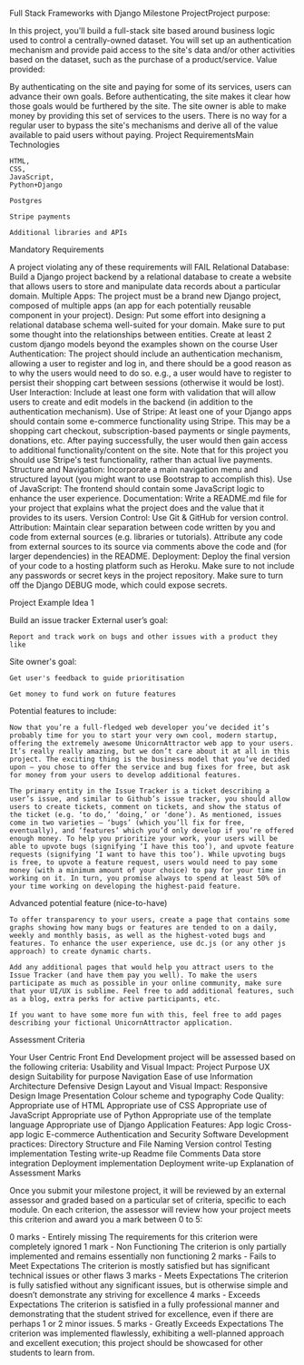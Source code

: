 Full Stack Frameworks with Django Milestone ProjectProject purpose:

In this project, you'll build a full-stack site based around business logic used to control a centrally-owned dataset. You will set up an authentication mechanism and provide paid access to the site's data and/or other activities based on the dataset, such as the purchase of a product/service.
Value provided:

By authenticating on the site and paying for some of its services, users can advance their own goals. Before authenticating, the site makes it clear how those goals would be furthered by the site.
The site owner is able to make money by providing this set of services to the users. There is no way for a regular user to bypass the site's mechanisms and derive all of the value available to paid users without paying.
Project RequirementsMain Technologies

    HTML, 
    CSS, 
    JavaScript, 
    Python+Django

    Postgres

    Stripe payments

    Additional libraries and APIs
Mandatory Requirements

A project violating any of these requirements will FAIL
    Relational Database: Build a Django project backend by a relational database to create a website that allows users to store and manipulate data records about a particular domain.
    Multiple Apps: The project must be a brand new Django project, composed of multiple apps (an app for each potentially reusable component in your project).
    Design: Put some effort into designing a relational database schema well-suited for your domain. Make sure to put some thought into the relationships between entities. Create at least 2 custom django models beyond the examples shown on the course
    User Authentication: The project should include an authentication mechanism, allowing a user to register and log in, and there should be a good reason as to why the users would need to do so. e.g., a user would have to register to persist their shopping cart between sessions (otherwise it would be lost).
    User Interaction: Include at least one form with validation that will allow users to create and edit models in the backend (in addition to the authentication mechanism).
    Use of Stripe: At least one of your Django apps should contain some e-commerce functionality using Stripe. This may be a shopping cart checkout, subscription-based payments or single payments, donations, etc. After paying successfully, the user would then gain access to additional functionality/content on the site. Note that for this project you should use Stripe's test functionality, rather than actual live payments.
    Structure and Navigation: Incorporate a main navigation menu and structured layout (you might want to use Bootstrap to accomplish this).
    Use of JavaScript: The frontend should contain some JavaScript logic to enhance the user experience.
    Documentation: Write a README.md file for your project that explains what the project does and the value that it provides to its users.
    Version Control: Use Git & GitHub for version control.
    Attribution: Maintain clear separation between code written by you and code from external sources (e.g. libraries or tutorials). Attribute any code from external sources to its source via comments above the code and (for larger dependencies) in the README.
    Deployment: Deploy the final version of your code to a hosting platform such as Heroku.
    Make sure to not include any passwords or secret keys in the project repository. Make sure to turn off the Django DEBUG mode, which could expose secrets.

Project Example Idea 1

Build an issue tracker
External user’s goal:

    Report and track work on bugs and other issues with a product they like

Site owner's goal:

    Get user's feedback to guide prioritisation

    Get money to fund work on future features

Potential features to include:

    Now that you’re a full-fledged web developer you’ve decided it’s probably time for you to start your very own cool, modern startup, offering the extremely awesome UnicornAttractor web app to your users. It’s really really amazing, but we don’t care about it at all in this project. The exciting thing is the business model that you’ve decided upon – you chose to offer the service and bug fixes for free, but ask for money from your users to develop additional features.

    The primary entity in the Issue Tracker is a ticket describing a user’s issue, and similar to Github’s issue tracker, you should allow users to create tickets, comment on tickets, and show the status of the ticket (e.g. ‘to do,’ ‘doing,’ or ‘done’). As mentioned, issues come in two varieties – ‘bugs’ (which you’ll fix for free, eventually), and ‘features’ which you’d only develop if you’re offered enough money. To help you prioritize your work, your users will be able to upvote bugs (signifying ‘I have this too’), and upvote feature requests (signifying ‘I want to have this too’). While upvoting bugs is free, to upvote a feature request, users would need to pay some money (with a minimum amount of your choice) to pay for your time in working on it. In turn, you promise always to spend at least 50% of your time working on developing the highest-paid feature.

Advanced potential feature (nice-to-have)

    To offer transparency to your users, create a page that contains some graphs showing how many bugs or features are tended to on a daily, weekly and monthly basis, as well as the highest-voted bugs and features. To enhance the user experience, use dc.js (or any other js approach) to create dynamic charts.

    Add any additional pages that would help you attract users to the Issue Tracker (and have them pay you well). To make the users participate as much as possible in your online community, make sure that your UI/UX is sublime. Feel free to add additional features, such as a blog, extra perks for active participants, etc.

    If you want to have some more fun with this, feel free to add pages describing your fictional UnicornAttractor application.



Assessment Criteria

Your User Centric Front End Development project will be assessed based on the following criteria:
    Usability and Visual Impact:
        Project Purpose
        UX design
        Suitability for purpose
        Navigation
        Ease of use
        Information Architecture
        Defensive Design
    Layout and Visual Impact:
        Responsive Design
        Image Presentation
        Colour scheme and typography
    Code Quality:
        Appropriate use of HTML
        Appropriate use of CSS
        Appropriate use of JavaScript
        Appropriate use of Python
        Appropriate use of the template language
        Appropriate use of Django
    Application Features:
        App logic
        Cross-app logic
        E-commerce
        Authentication and Security
    Software Development practices:
        Directory Structure and File Naming
        Version control
        Testing implementation
        Testing write-up
        Readme file
        Comments
        Data store integration
        Deployment implementation
        Deployment write-up
Explanation of Assessment Marks

Once you submit your milestone project, it will be reviewed by an external assessor and graded based on a particular set of criteria, specific to each module. On each criterion, the assessor will review how your project meets this criterion and award you a mark between 0 to 5:

0 marks - Entirely missing
    The requirements for this criterion were completely ignored
1 mark - Non Functioning
    The criterion is only partially implemented and remains essentially non functioning
2 marks - Fails to Meet Expectations
    The criterion is mostly satisfied but has significant technical issues or other flaws
3 marks - Meets Expectations
    The criterion is fully satisfied without any significant issues, but is otherwise simple and doesn’t demonstrate any striving for excellence
4 marks - Exceeds Expectations
    The criterion is satisfied in a fully professional manner and demonstrating that the student strived for excellence, even if there are perhaps 1 or 2 minor issues.
5 marks - Greatly Exceeds Expectations
    The criterion was implemented flawlessly, exhibiting a well-planned approach and excellent execution; this project should be showcased for other students to learn from.

